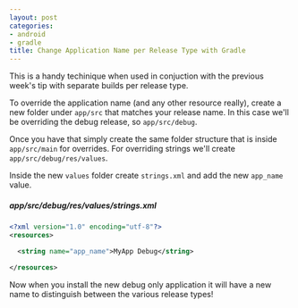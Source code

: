 ```yaml
---
layout: post
categories:
- android
- gradle
title: Change Application Name per Release Type with Gradle
---
```


This is a handy techinique when used in conjuction with the previous week's tip with separate builds per release type.

To override the application name (and any other resource really), create a new folder under `app/src` that matches your release name. In this case we'll be overriding the debug release, so `app/src/debug`.

Once you have that simply create the same folder structure that is inside `app/src/main` for overrides. For overriding strings we'll create `app/src/debug/res/values`.

Inside the new `values` folder create `strings.xml` and add the new `app_name` value.

##### app/src/debug/res/values/strings.xml

```xml
<?xml version="1.0" encoding="utf-8"?>
<resources>

  <string name="app_name">MyApp Debug</string>

</resources>
```

Now when you install the new debug only application it will have a new name to distinguish between the various release types!
